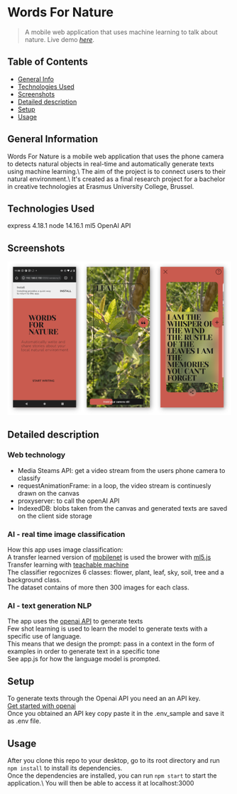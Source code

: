# Words For Nature

> A mobile web application that uses machine learning to talk about nature.
> Live demo [_here_](https://words-for-nature.herokuapp.com/).

## Table of Contents

- [General Info](#general-information)
- [Technologies Used](#technologies-used)
- [Screenshots](#screenshots)
- [Detailed description](#detailed-description)
- [Setup](#setup)
- [Usage](#usage)

## General Information

Words For Nature is a mobile web application that uses the phone camera to detects natural objects in real-time and automatically generate texts using machine learning.\ The aim of the project is to connect users to their natural environment.\ It's created as a final research project for a bachelor in creative technologies at Erasmus University College, Brussel.

## Technologies Used

express 4.18.1
node 14.16.1
ml5
OpenAI API

## Screenshots

![Example screenshot](./img/screenshots.png)

## Detailed description

### Web technology

- Media Steams API: get a video stream from the users phone camera to classify
- requestAnimationFrame: in a loop, the video stream is continuesly drawn on the canvas
- proxyserver: to call the openAI API
- IndexedDB: blobs taken from the canvas and generated texts are saved on the client side storage

### AI - real time image classification

How this app uses image classification:\
A transfer learned version of [mobilenet](https://arxiv.org/abs/1704.04861) is used the brower with [ml5.js](https://learn.ml5js.org/#/reference/image-classifier)\
Transfer learning with [teachable machine](https://teachablemachine.withgoogle.com/)\
The classifier regocnizes 6 classes: flower, plant, leaf, sky, soil, tree and a background class.\
The dataset contains of more then 300 images for each class.

### AI - text generation NLP

The app uses the [openai API](https://openai.com/api/) to generate texts\
Few shot learning is used to learn the model to generate texts with a specific use of language.\
This means that we design the prompt: pass in a context in the form of examples in order to generate text in a specific tone\
See app.js for how the language model is prompted.

## Setup

To generate texts through the Openai API you need an an API key.\
[Get started with openai](https://openai.com/api/)\
Once you obtained an API key copy paste it in the .env_sample and save it as .env file.

## Usage

After you clone this repo to your desktop, go to its root directory and run `npm install` to install its dependencies.\
Once the dependencies are installed, you can run `npm start` to start the application.\ You will then be able to access it at localhost:3000
